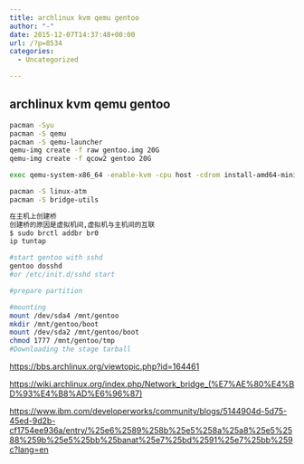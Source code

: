 ```yaml
---
title: archlinux kvm qemu gentoo
author: "-"
date: 2015-12-07T14:37:48+00:00
url: /?p=8534
categories:
  - Uncategorized

---
```

## archlinux kvm qemu gentoo
```bash
pacman -Syu
pacman -S qemu
pacman -S qemu-launcher
qemu-img create -f raw gentoo.img 20G
qemu-img create -f qcow2 gentoo 20G

exec qemu-system-x86_64 -enable-kvm -cpu host -cdrom install-amd64-minimal-20150924.iso -boot order=d -drive file=gentooVM.img,if=virtio -netdev user,id=vmnic,hostname=gentoovm -device virtio-net,netdev=vmnic -m 2048M -monitor stdio -name "Gentoo VM"

pacman -S linux-atm
pacman -S bridge-utils

在主机上创建桥
创建桥的原因是虚拟机间,虚拟机与主机间的互联
$ sudo brctl addbr br0
ip tuntap

#start gentoo with sshd
gentoo dosshd
#or /etc/init.d/sshd start

#prepare partition

#mounting
mount /dev/sda4 /mnt/gentoo
mkdir /mnt/gentoo/boot
mount /dev/sda2 /mnt/gentoo/boot
chmod 1777 /mnt/gentoo/tmp
#Downloading the stage tarball
```

https://bbs.archlinux.org/viewtopic.php?id=164461
  
https://wiki.archlinux.org/index.php/Network_bridge_(%E7%AE%80%E4%BD%93%E4%B8%AD%E6%96%87)
  
https://www.ibm.com/developerworks/community/blogs/5144904d-5d75-45ed-9d2b-cf1754ee936a/entry/%25e6%2589%258b%25e5%258a%25a8%25e5%2588%259b%25e5%25bb%25banat%25e7%25bd%2591%25e7%25bb%259c?lang=en